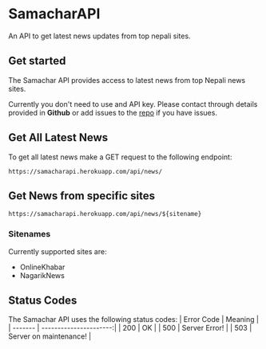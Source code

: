 # SamacharAPI

An API to get latest news updates from top nepali sites.  


## Get started

The Samachar API provides access to latest news from top Nepali news sites.

Currently you don't need to use and API key. Please contact through details provided in **Github** or add issues to the [repo](https://github.com/iambigyandahal/samacharapi) if you have issues.

## Get All Latest News

To get all latest news make a GET request to the following endpoint:

`https://samacharapi.herokuapp.com/api/news/`  

## Get News from specific sites

`https://samacharapi.herokuapp.com/api/news/${sitename}`  

### Sitenames

Currently supported sites are:

- OnlineKhabar
- NagarikNews

## Status Codes

The Samachar API uses the following status codes:
| Error Code   | Meaning                |
| -------      | ----------------------:|
| 200          | OK                     |
| 500          | Server Error!          |
| 503          | Server on maintenance! |